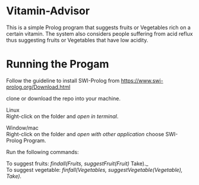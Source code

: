 # Vitamin-Advisor

This is a simple Prolog program that suggests fruits or Vegetables rich on a certain vitamin.
The system also considers people suffering from acid reflux thus suggesting fruits or Vegetables that have low acidity.


# Running the Progam
Follow the guideline to install SWI-Prolog from https://www.swi-prolog.org/Download.html 

clone or download the repo into your machine.

Linux <br> 
Right-click on the folder and *open in terminal*.

Window/mac<br>
 Right-click on the folder and *open with other application* choose SWI-Prolog Program.

Run the following commands:<br>

To suggest fruits: _findall(Fruits, suggestFruit(Fruit)_ Take)._<br>
To suggest vegetable: _finfall(Vegetables, suggestVegetable(Vegetable), Take)._
